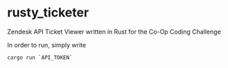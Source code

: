 # rusty_ticketer
Zendesk API Ticket Viewer written in Rust for the Co-Op Coding Challenge

In order to run, simply write
```
cargo run `API_TOKEN`
```
